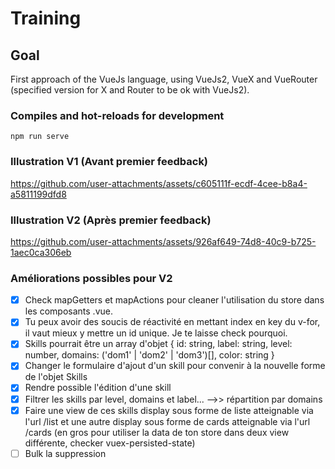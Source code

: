 # Training

## Goal

First approach of the VueJs language, using VueJs2, VueX and VueRouter (specified version for X and Router to be ok with VueJs2).


### Compiles and hot-reloads for development
```
npm run serve
```

### Illustration V1 (Avant premier feedback)

https://github.com/user-attachments/assets/c605111f-ecdf-4cee-b8a4-a5811199dfd8

### Illustration V2 (Après premier feedback)


https://github.com/user-attachments/assets/926af649-74d8-40c9-b725-1aec0ca306eb



### Améliorations possibles pour V2

- [x] Check mapGetters et mapActions pour cleaner l'utilisation du store dans les composants .vue.
- [x] Tu peux avoir des soucis de réactivité en mettant index en key du v-for, il vaut mieux y mettre un id unique. Je te laisse check pourquoi.
- [x] Skills pourrait être un array d'objet { id: string, label: string, level: number, domains: ('dom1' | 'dom2' | 'dom3')[], color: string }
- [x] Changer le formulaire d'ajout d'un skill pour convenir à la nouvelle forme de l'objet Skills
- [x] Rendre possible l'édition d'une skill
- [x] Filtrer les skills par level, domains et label... -->> répartition par domains
- [x] Faire une view de ces skills display sous forme de liste atteignable via l'url /list et une autre display sous forme de cards atteignable via l'url /cards (en gros pour utiliser la data de ton store dans deux view différente, checker vuex-persisted-state)
- [ ] Bulk la suppression
